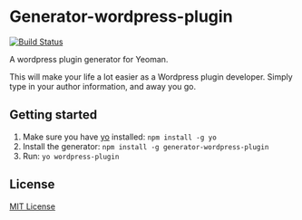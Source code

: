 # Generator-wordpress-plugin
[![Build Status](https://secure.travis-ci.org/srsgores/generator-wordpress-plugin.png?branch=master)](https://travis-ci.org/srsgores/generator-wordpress-plugin)

A wordpress plugin generator for Yeoman.

This will make your life a lot easier as a Wordpress plugin developer.  Simply type in your author information, and away you go.

## Getting started
1. Make sure you have [yo](https://github.com/yeoman/yo) installed: `npm install -g yo`
2. Install the generator: `npm install -g generator-wordpress-plugin`
3. Run: `yo wordpress-plugin`

## License
[MIT License](http://en.wikipedia.org/wiki/MIT_License)

